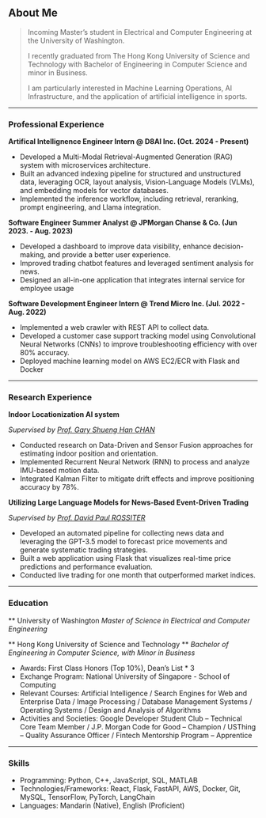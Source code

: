 
## About Me
> Incoming Master’s student in Electrical and Computer Engineering at the University of Washington.
>
> I recently graduated from The Hong Kong University of Science and Technology with Bachelor of Engineering in Computer Science and minor in Business.
>
> I am particularly interested in Machine Learning Operations, AI Infrastructure, and the application of artificial intelligence in sports.

***

### Professional Experience

**Artifical Intellignence Engineer Intern @ D8AI Inc. (Oct. 2024 - Present)**

- Developed a Multi-Modal Retrieval-Augmented Generation (RAG) system with microservices architecture.
- Built an advanced indexing pipeline for structured and unstructured data, leveraging OCR, layout analysis,
Vision-Language Models (VLMs), and embedding models for vector databases.
- Implemented the inference workflow, including retrieval, reranking, prompt engineering, and Llama integration.

**Software Engineer Summer Analyst @ JPMorgan Chanse & Co. (Jun 2023. - Aug. 2023)**

- Developed a dashboard to improve data visibility, enhance decision-making, and provide a better user experience.
- Improved trading chatbot features and leveraged sentiment analysis for news.
- Designed an all-in-one application that integrates internal service for employee usage

**Software Development Engineer Intern @ Trend Micro Inc. (Jul. 2022 - Aug. 2022)**

- Implemented a web crawler with REST API to collect data.
- Developed a customer case support tracking model using Convolutional Neural Networks (CNNs) to improve troubleshooting efficiency with over 80% accuracy.
- Deployed machine learning model on AWS EC2/ECR with Flask and Docker

***

### Research Experience

**Indoor Locationization AI system**

_Supervised by [Prof. Gary Shueng Han CHAN](https://www.cse.ust.hk/~gchan/)_
- Conducted research on Data-Driven and Sensor Fusion approaches for estimating indoor position and orientation.
- Implemented Recurrent Neural Network (RNN) to process and analyze IMU-based motion data.
- Integrated Kalman Filter to mitigate drift effects and improve positioning accuracy by 78%.

**Utilizing Large Language Models for News-Based Event-Driven Trading**

_Supervised by [Prof. David Paul ROSSITER](https://www.cse.ust.hk/~rossiter/)_
- Developed an automated pipeline for collecting news data and leveraging the GPT-3.5 model to forecast price movements and generate systematic trading strategies.
- Built a web application using Flask that visualizes real-time price predictions and performance evaluation.
- Conducted live trading for one month that outperformed market indices.

***

### Education

** University of Washington
_Master of Science in Electrical and Computer Engineering_

** Hong Kong University of Science and Technology **
_Bachelor of Engineering in Computer Science, with Minor in Business_

- Awards: First Class Honors (Top 10%), Dean’s List * 3
- Exchange Program: National University of Singapore - School of Computing
- Relevant Courses: Artificial Intelligence / Search Engines for Web and Enterprise Data / Image Processing / Database Management Systems / Operating Systems / Design and Analysis of Algorithms
- Activities and Societies: Google Developer Student Club – Technical Core Team Member / J.P. Morgan Code for Good – Champion / USThing – Quality Assurance Officer / Fintech Mentorship Program – Apprentice

***

### Skills

- Programming: Python, C++, JavaScript, SQL, MATLAB
- Technologies/Frameworks: React, Flask, FastAPI, AWS, Docker, Git, MySQL, TensorFlow, PyTorch, LangChain
- Languages: Mandarin (Native), English (Proficient)


